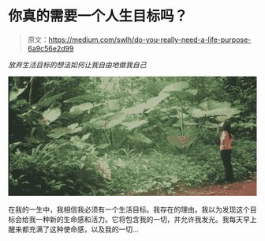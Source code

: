 # 你真的需要一个人生目标吗？

> 原文：<https://medium.com/swlh/do-you-really-need-a-life-purpose-6a9c56e2d99>

*放弃生活目标的想法如何让我自由地做我自己*

![](img/346b0b1798092107219ac73918d3c48b.png)

在我的一生中，我相信我必须有一个生活目标。我存在的理由。我以为发现这个目标会给我一种新的生命感和活力。它将包含我的一切，并允许我发光。我每天早上醒来都充满了这种使命感，以及我的一切…